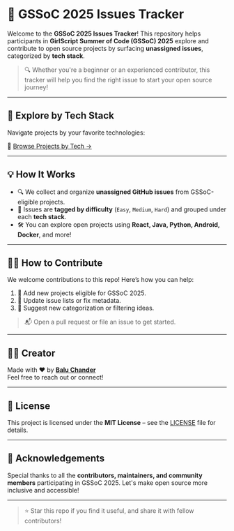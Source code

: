 # 🚀 GSSoC 2025 Issues Tracker

Welcome to the **GSSoC 2025 Issues Tracker**! This repository helps participants in **GirlScript Summer of Code (GSSoC) 2025** explore and contribute to open source projects by surfacing **unassigned issues**, categorized by **tech stack**.

> 🔍 Whether you're a beginner or an experienced contributor, this tracker will help you find the right issue to start your open source journey!

---

## 🧭 Explore by Tech Stack

Navigate projects by your favorite technologies:

📂 [Browse Projects by Tech →](issues/index.md)

---

## 💡 How It Works

- 🔍 We collect and organize **unassigned GitHub issues** from GSSoC-eligible projects.
- 🧠 Issues are **tagged by difficulty** (`Easy`, `Medium`, `Hard`) and grouped under each **tech stack**.
- 🛠️ You can explore open projects using **React, Java, Python, Android, Docker**, and more!

---

## 👩‍💻 How to Contribute

We welcome contributions to this repo! Here’s how you can help:

1. 📡 Add new projects eligible for GSSoC 2025.
2. 🔄 Update issue lists or fix metadata.
3. 🧠 Suggest new categorization or filtering ideas.

> 📬 Open a pull request or file an issue to get started.

---

## 👨‍💻 Creator

Made with ❤️ by **[Balu Chander](https://github.com/BaluDeshamoni)**  
Feel free to reach out or connect!

---


## 📄 License

This project is licensed under the **MIT License** – see the [LICENSE](LICENSE) file for details.

---

## 🙌 Acknowledgements

Special thanks to all the **contributors, maintainers, and community members** participating in GSSoC 2025. Let's make open source more inclusive and accessible!

---

> ⭐ Star this repo if you find it useful, and share it with fellow contributors!
